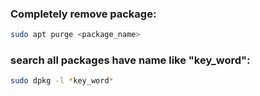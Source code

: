 ### Completely remove package:
```bash 
sudo apt purge <package_name> 
```
### search all packages have name like "key_word":
```bash
sudo dpkg -l *key_word* 
```
